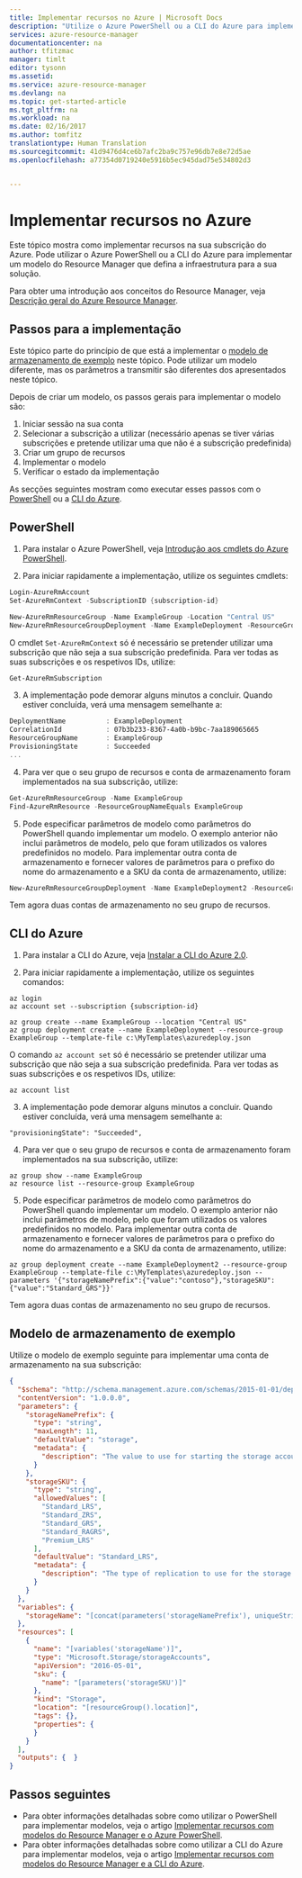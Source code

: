 ```yaml
---
title: Implementar recursos no Azure | Microsoft Docs
description: "Utilize o Azure PowerShell ou a CLI do Azure para implementar recursos no Azure. Os recursos são definidos num modelo do Resource Manager."
services: azure-resource-manager
documentationcenter: na
author: tfitzmac
manager: timlt
editor: tysonn
ms.assetid: 
ms.service: azure-resource-manager
ms.devlang: na
ms.topic: get-started-article
ms.tgt_pltfrm: na
ms.workload: na
ms.date: 02/16/2017
ms.author: tomfitz
translationtype: Human Translation
ms.sourcegitcommit: 41d9476d4ce6b7afc2ba9c757e96db7e8e72d5ae
ms.openlocfilehash: a77354d0719240e5916b5ec945dad75e534802d3


---
```

# <a name="deploy-resources-to-azure"></a>Implementar recursos no Azure

Este tópico mostra como implementar recursos na sua subscrição do Azure. Pode utilizar o Azure PowerShell ou a CLI do Azure para implementar um modelo do Resource Manager que defina a infraestrutura para a sua solução.

Para obter uma introdução aos conceitos do Resource Manager, veja [Descrição geral do Azure Resource Manager](resource-group-overview.md).

## <a name="steps-for-deployment"></a>Passos para a implementação

Este tópico parte do princípio de que está a implementar o [modelo de armazenamento de exemplo](#example-storage-template) neste tópico. Pode utilizar um modelo diferente, mas os parâmetros a transmitir são diferentes dos apresentados neste tópico.

Depois de criar um modelo, os passos gerais para implementar o modelo são:

1. Iniciar sessão na sua conta
2. Selecionar a subscrição a utilizar (necessário apenas se tiver várias subscrições e pretende utilizar uma que não é a subscrição predefinida)
3. Criar um grupo de recursos
4. Implementar o modelo
5. Verificar o estado da implementação

As secções seguintes mostram como executar esses passos com o [PowerShell](#powershell) ou a [CLI do Azure](#azure-cli).

## <a name="powershell"></a>PowerShell

1. Para instalar o Azure PowerShell, veja [Introdução aos cmdlets do Azure PowerShell](/powershell/azureps-cmdlets-docs).

2. Para iniciar rapidamente a implementação, utilize os seguintes cmdlets:

  ```powershell
  Login-AzureRmAccount
  Set-AzureRmContext -SubscriptionID {subscription-id}

  New-AzureRmResourceGroup -Name ExampleGroup -Location "Central US"
  New-AzureRmResourceGroupDeployment -Name ExampleDeployment -ResourceGroupName ExampleGroup -TemplateFile c:\MyTemplates\azuredeploy.json 
  ```

  O cmdlet `Set-AzureRmContext` só é necessário se pretender utilizar uma subscrição que não seja a sua subscrição predefinida. Para ver todas as suas subscrições e os respetivos IDs, utilize:

  ```powershell
  Get-AzureRmSubscription
  ```

3. A implementação pode demorar alguns minutos a concluir. Quando estiver concluída, verá uma mensagem semelhante a:

  ```powershell
  DeploymentName          : ExampleDeployment
  CorrelationId           : 07b3b233-8367-4a0b-b9bc-7aa189065665
  ResourceGroupName       : ExampleGroup
  ProvisioningState       : Succeeded
  ...
  ```

4. Para ver que o seu grupo de recursos e conta de armazenamento foram implementados na sua subscrição, utilize:

  ```powershell
  Get-AzureRmResourceGroup -Name ExampleGroup
  Find-AzureRmResource -ResourceGroupNameEquals ExampleGroup
  ```

5. Pode especificar parâmetros de modelo como parâmetros do PowerShell quando implementar um modelo. O exemplo anterior não inclui parâmetros de modelo, pelo que foram utilizados os valores predefinidos no modelo. Para implementar outra conta de armazenamento e fornecer valores de parâmetros para o prefixo do nome do armazenamento e a SKU da conta de armazenamento, utilize:

  ```powershell
  New-AzureRmResourceGroupDeployment -Name ExampleDeployment2 -ResourceGroupName ExampleGroup -TemplateFile c:\MyTemplates\azuredeploy.json -storageNamePrefix "contoso" -storageSKU "Standard_GRS"
  ```

  Tem agora duas contas de armazenamento no seu grupo de recursos. 

## <a name="azure-cli"></a>CLI do Azure

1. Para instalar a CLI do Azure, veja [Instalar a CLI do Azure 2.0](/cli/azure/install-az-cli2).

2. Para iniciar rapidamente a implementação, utilize os seguintes comandos:

  ```azurecli
  az login
  az account set --subscription {subscription-id}

  az group create --name ExampleGroup --location "Central US"
  az group deployment create --name ExampleDeployment --resource-group ExampleGroup --template-file c:\MyTemplates\azuredeploy.json
  ```

  O comando `az account set` só é necessário se pretender utilizar uma subscrição que não seja a sua subscrição predefinida. Para ver todas as suas subscrições e os respetivos IDs, utilize:

  ```azurecli
  az account list
  ```

3. A implementação pode demorar alguns minutos a concluir. Quando estiver concluída, verá uma mensagem semelhante a:

  ```azurecli
  "provisioningState": "Succeeded",
  ```

4. Para ver que o seu grupo de recursos e conta de armazenamento foram implementados na sua subscrição, utilize:

  ```azurecli
  az group show --name ExampleGroup
  az resource list --resource-group ExampleGroup
  ```

5. Pode especificar parâmetros de modelo como parâmetros do PowerShell quando implementar um modelo. O exemplo anterior não inclui parâmetros de modelo, pelo que foram utilizados os valores predefinidos no modelo. Para implementar outra conta de armazenamento e fornecer valores de parâmetros para o prefixo do nome do armazenamento e a SKU da conta de armazenamento, utilize:

  ```azurecli
  az group deployment create --name ExampleDeployment2 --resource-group ExampleGroup --template-file c:\MyTemplates\azuredeploy.json --parameters '{"storageNamePrefix":{"value":"contoso"},"storageSKU":{"value":"Standard_GRS"}}'
  ```

  Tem agora duas contas de armazenamento no seu grupo de recursos. 

## <a name="example-storage-template"></a>Modelo de armazenamento de exemplo

Utilize o modelo de exemplo seguinte para implementar uma conta de armazenamento na sua subscrição:

```json
{
  "$schema": "http://schema.management.azure.com/schemas/2015-01-01/deploymentTemplate.json#",
  "contentVersion": "1.0.0.0",
  "parameters": {
    "storageNamePrefix": {
      "type": "string",
      "maxLength": 11,
      "defaultValue": "storage",
      "metadata": {
        "description": "The value to use for starting the storage account name."
      }
    },
    "storageSKU": {
      "type": "string",
      "allowedValues": [
        "Standard_LRS",
        "Standard_ZRS",
        "Standard_GRS",
        "Standard_RAGRS",
        "Premium_LRS"
      ],
      "defaultValue": "Standard_LRS",
      "metadata": {
        "description": "The type of replication to use for the storage account."
      }
    }
  },
  "variables": {
    "storageName": "[concat(parameters('storageNamePrefix'), uniqueString(resourceGroup().id))]"
  },
  "resources": [
    {
      "name": "[variables('storageName')]",
      "type": "Microsoft.Storage/storageAccounts",
      "apiVersion": "2016-05-01",
      "sku": {
        "name": "[parameters('storageSKU')]"
      },
      "kind": "Storage",
      "location": "[resourceGroup().location]",
      "tags": {},
      "properties": {
      }
    }
  ],
  "outputs": {  }
}
```

## <a name="next-steps"></a>Passos seguintes

* Para obter informações detalhadas sobre como utilizar o PowerShell para implementar modelos, veja o artigo [Implementar recursos com modelos do Resource Manager e o Azure PowerShell](/azure/azure-resource-manager/resource-group-template-deploy).
* Para obter informações detalhadas sobre como utilizar a CLI do Azure para implementar modelos, veja o artigo [Implementar recursos com modelos do Resource Manager e a CLI do Azure](/azure/azure-resource-manager/resource-group-template-deploy-cli).






<!--HONumber=Feb17_HO3-->


